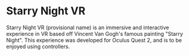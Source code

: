 # Starry Night VR

Starry Night VR (provisional name) is an immersive and interactive experience in VR based off Vincent Van Gogh's famous painting "Starry Night".
This experience was developed for Oculus Quest 2, and is to be enjoyed using controllers.
